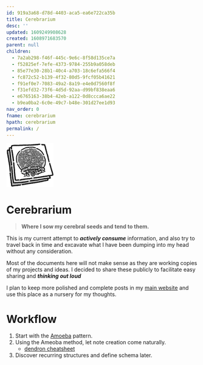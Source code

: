 ```yaml
---
id: 919a3a68-d78d-4403-aca5-ea6e722ca35b
title: Cerebrarium
desc: ''
updated: 1609249908628
created: 1608971683570
parent: null
children:
  - 7a2ab298-f46f-445c-9e6c-8f58d135ce7a
  - f52825ef-7efe-4373-9784-255b9a058deb
  - 85e77e30-28b1-40c4-a703-18c6efa566f4
  - fc872c52-b139-4f32-80d5-9fcf05b41621
  - f91ef0e7-7083-49a2-8a19-e4e0d7560f8f
  - f31efd32-73f6-4d5d-92aa-d99bf838eaa6
  - e6765163-38b4-42eb-a122-0d8ccca6ae22
  - b9ea0ba2-6c0e-49c7-b48e-301d27ee1d93
nav_order: 0
fname: cerebrarium
hpath: cerebrarium
permalink: /
---
```

![](/assets/images/2020-12-20-14-44-18.png)

# Cerebrarium

> **Where I sow my cerebral seeds and tend to them.**

This is my current attempt to _**actively consume**_ information,
and also try to travel back in time and excavate what I have been dumping into my head without any consideration.

Most of the documents here will not make sense as they are working copies of my projects and ideas. I decided to share these publicly to facilitate easy sharing and _**thinking out loud**_

I plan to keep more polished and complete posts in my [main website](https://markhyunikchoi.com) and use this place as a nursery for my thoughts.

# Workflow

1. Start with the [Amoeba](https://www.dendron.so/notes/e780000d-c784-4945-8e42-35218a3ecf10.html) pattern.
2. Using the Ameoba method, let note creation come naturally.
   - [dendron cheatsheet](https://www.dendron.so/notes/f9540bb6-7a5a-46db-ae7c-e1a606f28c73.html)
3. Discover recurring structures and define schema later.

